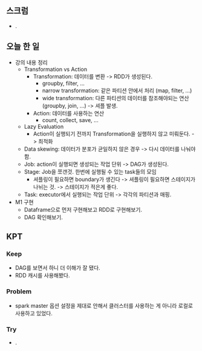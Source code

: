 ## 스크럼

- .

## 오늘 한 일

- 강의 내용 정리
  - Transformation vs Action
    - Transformation: 데이터를 변환 -> RDD가 생성된다.
      - groupby, filter, ...
      - narrow transformation: 같은 파티션 안에서 처리 (map, filter, ...)
      - wide transformation: 다른 파티션의 데이터를 참조해야되는 연산(groupby, join, ...) -> 셔플 발생.
    - Action: 데이터를 사용하는 연산
      - count, collect, save, ...
  - Lazy Evaluation
    - Action이 실행되기 전까지 Transformation을 실행하지 않고 미뤄둔다.
    -> 최적화
  - Data skewing: 데이터가 분포가 균일하지 않은 경우 -> 다시 데이터를 나눠야함.
  - Job: action이 실행되면 생성되는 작업 단위 -> DAG가 생성된다.
  - Stage: Job을 쪼갠것. 한번에 실행될 수 있는 task들의 모임
    - 셔플링이 필요하면 boundary가 생긴다 -> 셔플링이 필요하면 스테이지가 나뉘는 것.
      -> 스테이지가 적은게 좋다.
  - Task: executor에서 실행되는 작업 단위 -> 각각의 파티션과 매핑.
- M1 구현
  - Dataframe으로 먼저 구현해보고 RDD로 구현해보기.
  - DAG 확인해보기.

## KPT

### Keep

- DAG를 보면서 하니 더 이해가 잘 됐다.
- RDD 캐시를 사용해봤다.

### Problem

- spark master 옵션 설정을 제대로 안해서 클러스터를 사용하는 게 아니라 로컬로 사용하고 있었다.

### Try

- .
